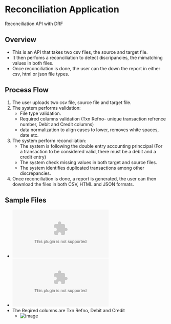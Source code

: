 # Reconciliation Application
Reconciliation API with DRF 
## Overview
* This is an API that takes two csv files, the source and target file.
* It then perfoms a reconciliation to detect discripancies, the mimatching values in both files.
* Once reconciliation is done, the user can the down the report in either csv, html or json file types.
## Process Flow
1. The user uploads two csv file, source file and target file.
2. The system performs validation:
   * File type validation.
   * Required columns validation (Txn Refno- unique transaction refrence number, Debit and Credit columns)
   * data normalization to align cases to lower, removes white spaces, date etc.
3. The system perform reconciliation:
   * The system is following the double entry accounting princcipal (For a transaction to be considered valid, there must be a debit and a credit entry)
   * The system check missing values in both target and source files.
   * The system identifies duplicated transactions among other discrepancies.
4. Once reconciliation is done, a report is generated, the user can then download the files in both CSV, HTML and JSON formats.

## Sample Files
 * ![Source file](https://github.com/KolaKodhek/Reconciliation/blob/main/sourcefile.csv)
 * ![Target file](https://github.com/KolaKodhek/Reconciliation/blob/main/targetfile.csv)
 * The Reqired columns are Txn Refno, Debit and Credit
   * ![image](https://github.com/user-attachments/assets/2d3a0516-1db3-4991-8f24-e8ac4387df7b)
